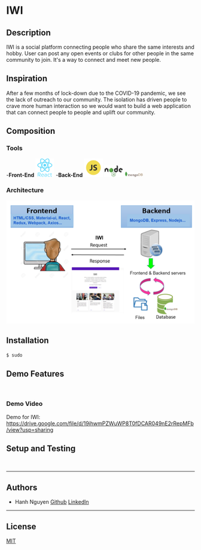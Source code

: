 # IWI

## Description
IWI is a social platform connecting people who share the same interests and hobby. User can post any open events or clubs for other people in the same community to join. It's a way to connect and meet new people.


## Inspiration
After a few months of lock-down due to the COVID-19 pandemic, we  see the lack of outreach to our community. The isolation has driven people to crave more human interaction so we would want to build a web application that can connect people to people and uplift our community.


## Composition
### Tools
-**Front-End** <img src="https://github.com/hanhuyeny2k/IWI/blob/main/assets/react_native_icon.png" width="50"/>
-**Back-End** <img src="https://github.com/hanhuyeny2k/IWI/blob/main/assets/javascript_language_icon.png" width="50" /> <img src="https://github.com/hanhuyeny2k/IWI/blob/main/assets/nodejs_icon.png" width="50" /> <img src="https://github.com/hanhuyeny2k/IWI/blob/main/assets/mongodb_programming_icon.png" width="50" />

### Architecture
<img src="https://github.com/hanhuyeny2k/IWI/blob/main/assets/Architecture.png" />

## Installation
`$ sudo `

## Demo Features
<img src="" />

### Demo Video
Demo for IWI: https://drive.google.com/file/d/19ihwmPZWuWP8T0fDCAR049nE2rRepMFb/view?usp=sharing

## Setup and Testing
<img src="" />

***
## Authors
* Hanh Nguyen [Github](https://github.com/hanhuyeny2k) [Linkedln](https://www.linkedin.com/in/hanh-nguyen-20/)

***
## License
[MIT](https://github.com/git/git-scm.com/blob/main/MIT-LICENSE.txt)

